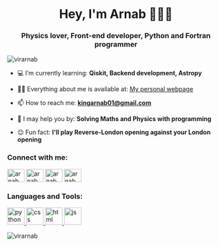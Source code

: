 <h1 align="center">Hey, I'm Arnab 👋👦🏼</h1>
<h3 align="center">Physics lover, Front-end developer, Python and Fortran programmer</h3>

<p align="left"><img src="https://komarev.com/ghpvc/?username=virarnab" alt="virarnab" /> </p>

- 💻 I’m currently learning: **Qiskit, Backend development, Astropy**

- 👨‍💻 Everything about me is available at: [My personal webpage](https://virarnab.github.io/updated-resume/)

- 📫 How to reach me: **kingarnab01@gmail.com**

- 💬 I may help you by: **Solving Maths and Physics with programming**

- 😉 Fun fact: **I'll play Reverse-London opening against your London opening**

<p align="left">
<h3 align="left">Connect with me:</h3>
<a href="https://twitter.com/arnabchowhan" target="blank"><img align="center" src="https://cdn.jsdelivr.net/npm/simple-icons@3.0.1/icons/twitter.svg" alt="arnab" height="30" width="40" /></a>
<a href="https://www.linkedin.com/in/arnab-chowhan/" target="blank"><img align="center" src="https://cdn.jsdelivr.net/npm/simple-icons@3.0.1/icons/linkedin.svg" alt="arnab" height="30" width="40" /></a>
<a href="https://www.instagram.com/virarnab/" target="blank"><img align="center" src="https://cdn.jsdelivr.net/npm/simple-icons@3.0.1/icons/instagram.svg" alt="arnab" height="30" width="40" /></a>
<a href="https://www.researchgate.net/profile/Arnab_Chowhan" target="blank"><img align="center" src="https://cdn.jsdelivr.net/npm/simple-icons@3.0.1/icons/researchgate.svg" alt="arnab" height="30" width="40" /></a>
</p>

<h3 align="left">Languages and Tools:</h3>
<p align="left"> <a href="https://www.python.org" target="_blank"> <img src="https://cdn.jsdelivr.net/npm/simple-icons@3.0.1/icons/python.svg" alt="python" width="40" height="40"/> </a> <a href="https://developer.mozilla.org/en-US/docs/Web/CSS" target="_blank"> <img src="https://cdn.jsdelivr.net/npm/simple-icons@3.0.1/icons/css3.svg" alt="css" width="40" height="40"/> </a> <a href="https://devdocs.io/html/" target="_blank"> <img src="https://cdn.jsdelivr.net/npm/simple-icons@3.0.1/icons/html5.svg" alt="html" width="40" height="40"/> </a> <a href="https://developer.mozilla.org/en-US/docs/Web/JavaScript" target="_blank"> <img src="https://cdn.jsdelivr.net/npm/simple-icons@3.0.1/icons/javascript.svg" alt="js" width="40" height="40"/> </a></p>

<p><img align="center" src="https://github-readme-stats.vercel.app/api/top-langs/?username=virarnab" alt="virarnab" /></p>

